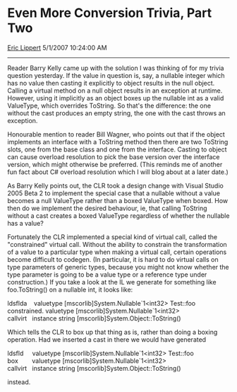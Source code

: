 <div id="page">

# Even More Conversion Trivia, Part Two

[Eric Lippert](https://social.msdn.microsoft.com/profile/Eric%20Lippert) 5/1/2007 10:24:00 AM

-----

<div id="content">

<div class="mine">

Reader Barry Kelly came up with the solution I was thinking of for my trivia question yesterday. If the value in question is, say, a nullable integer which has no value then casting it explicitly to object results in the null object. Calling a virtual method on a null object results in an exception at runtime. However, using it implicitly as an object boxes up the nullable int as a valid <span class="code">ValueType</span>, which overrides <span class="code">ToString</span>. So that's the difference: the one without the cast produces an empty string, the one with the cast throws an exception.

Honourable mention to reader Bill Wagner, who points out that if the object implements an interface with a <span class="code">ToString</span> method then there are two <span class="code">ToString</span> slots, one from the base class and one from the interface. Casting to <span class="code">object</span> can cause overload resolution to pick the base version over the interface version, which might otherwise be preferred. (This reminds me of another fun fact about C\# overload resolution which I will blog about at a later date.)

As Barry Kelly points out, the CLR took a design change with Visual Studio 2005 Beta 2 to implement the special case that a nullable without a value becomes a null <span class="code">ValueType</span> rather than a boxed <span class="code">ValueType</span> when boxed. How then do we implement the desired behaviour, ie, that calling <span class="code">ToString</span> without a cast creates a boxed <span class="code">ValueType</span> regardless of whether the nullable has a value?

Fortunately the CLR implemented a special kind of virtual call, called the "constrained" virtual call. Without the ability to constrain the transformation of a value to a particular type when making a virtual call, certain operations become difficult to codegen. (In particular, it is hard to do virtual calls on type parameters of generic types, because you might not know whether the type parameter is going to be a value type or a reference type under construction.) If you take a look at the IL we generate for something like <span class="code">foo.ToString()</span> on a nullable int, it looks like:

<span class="code"> </span>

ldsflda    valuetype \[mscorlib\]System.Nullable\`1\<int32\> Test::foo  
constrained. valuetype \[mscorlib\]System.Nullable\`1\<int32\>  
callvirt   instance string \[mscorlib\]System.Object::ToString()

Which tells the CLR to box up that thing as is, rather than doing a boxing operation. Had we inserted a cast in there we would have generated

<span class="code"> </span>

ldsfld     valuetype \[mscorlib\]System.Nullable\`1\<int32\> Test::foo  
box        valuetype \[mscorlib\]System.Nullable\`1\<int32\>  
callvirt   instance string \[mscorlib\]System.Object::ToString()

instead.  

</div>

</div>

</div>

